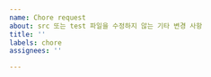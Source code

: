 ```yaml
---
name: Chore request
about: src 또는 test 파일을 수정하지 않는 기타 변경 사항
title: ''
labels: chore
assignees: ''

---
```



